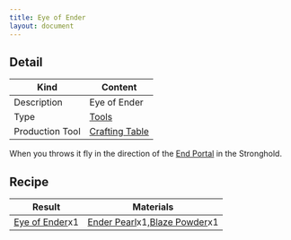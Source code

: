 ```yaml
---
title: Eye of Ender
layout: document
---
```

## Detail

|Kind|Content|
|---|---|
|Description|Eye of Ender|
|Type|[Tools](Tools)|
|Production Tool|[Crafting Table](Crafting_Table)|

When you throws it fly in the direction of the [End Portal](End_Portal) in the Stronghold.

## Recipe

|Result|Materials|
|---|---|
|[Eye of Ender](Eye_of_Ender)x1|[Ender Pearl](Ender_Pearl)x1,[Blaze Powder](Blaze_Powder)x1|
